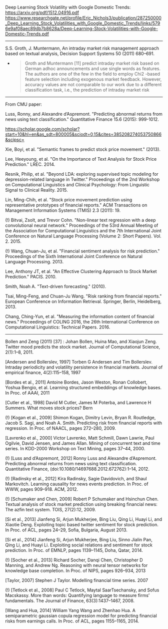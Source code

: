 Deep Learning Stock Volatility with Google Domestic Trends: https://arxiv.org/pdf/1512.04916.pdf
https://www.researchgate.net/profile/Eric_Nichols3/publication/287250000_Deep_Learning_Stock_Volatilities_with_Google_Domestic_Trends/links/5796e9af08aec89db7b8628a/Deep-Learning-Stock-Volatilities-with-Google-Domestic-Trends.pdf

-----

S.S. Groth, J. Muntermann, An intraday market risk management approach based
on textual analysis, Decision Support Systems 50 (2011) 680–691.
- > Groth and Muntermann [11] predict intraday
market risk based on German adhoc announcements and use single
words as features. The authors are one of the few in the field to employ
Chi2
-based feature selection including exogenous market feedback.
However, accuracy values are not comparable to our work due
to a different classification task, i.e., the prediction of intraday market
risk
------------

From CMU paper:

Luss, Ronny, and Alexandre d’Aspremont. "Predicting abnormal returns from news using text classification." Quantitative Finance 15.6 (2015): 999-1012.

https://scholar.google.com/scholar?start=10&hl=en&as_sdt=800005&sciodt=0,15&cites=385208274053750866&scipsc=

Xie, Boyi, et al. "Semantic frames to predict stock price movement." (2013).

Lee, Heeyoung, et al. "On the Importance of Text Analysis for Stock Price Prediction." LREC. 2014.

Resnik, Philip, et al. "Beyond LDA: exploring supervised topic modeling for depression-related language in Twitter." Proceedings of the 2nd Workshop on Computational Linguistics and Clinical Psychology: From Linguistic Signal to Clinical Reality. 2015.

Lin, Ming-Chih, et al. "Stock price movement prediction using representative prototypes of financial reports." ACM Transactions on Management Information Systems (TMIS) 2.3 (2011): 19.

(!)
Bitvai, Zsolt, and Trevor Cohn. "Non-linear text regression with a deep convolutional neural network." Proceedings of the 53rd Annual Meeting of the Association for Computational Linguistics and the 7th International Joint Conference on Natural Language Processing (Volume 2: Short Papers). Vol. 2. 2015.

(!)
Wang, Chuan-Ju, et al. "Financial sentiment analysis for risk prediction." Proceedings of the Sixth International Joint Conference on Natural Language Processing. 2013.

Lee, Anthony JT, et al. "An Effective Clustering Approach to Stock Market Prediction." PACIS. 2010.

Smith, Noah A. "Text-driven forecasting." (2010).

Tsai, Ming-Feng, and Chuan-Ju Wang. "Risk ranking from financial reports." European Conference on Information Retrieval. Springer, Berlin, Heidelberg, 2013.

Chang, Ching-Yun, et al. "Measuring the information content of financial news." Proceedings of COLING 2016, the 26th International Conference on Computational Linguistics: Technical Papers. 2016.

----
Bollen and Zeng (2011) [37] :  Johan Bollen, Huina Mao, and Xiaojun
Zeng. Twitter mood predicts the stock market. Journal of
Computational Science, 2(1):1–8, 2011.


[Andersen and Bollerslev, 1997] Torben G Andersen and
Tim Bollerslev. Intraday periodicity and volatility persistence
in financial markets. Journal of empirical finance,
4(2):115–158, 1997

[Bordes et al., 2011] Antoine Bordes, Jason Weston, Ronan
Collobert, Yoshua Bengio, et al. Learning structured embeddings
of knowledge bases. In Proc. of AAAI, 2011

[Cutler et al., 1998] David M Cutler, James M Poterba, and
Lawrence H Summers. What moves stock prices? Bern


(!)
[Kogan et al., 2009] Shimon Kogan, Dimitry Levin,
Bryan R. Routledge, Jacob S. Sagi, and Noah A. Smith.
Predicting risk from financial reports with regression. In
Proc. of NAACL, pages 272–280, 2009.

[Lavrenko et al., 2000] Victor Lavrenko, Matt Schmill,
Dawn Lawrie, Paul Ogilvie, David Jensen, and James
Allan. Mining of concurrent text and time series. In
KDD-2000 Workshop on Text Mining, pages 37–44, 2000.

(!)
[Luss and d’Aspremont, 2012] Ronny Luss and Alexandre
d’Aspremont. Predicting abnormal returns from
news using text classification. Quantitative Finance,
(doi:10.1080/14697688.2012.672762):1–14, 2012.

(!)
[Radinsky et al., 2012] Kira Radinsky, Sagie Davidovich,
and Shaul Markovitch. Learning causality for news events
prediction. In Proc. of WWW, pages 909–918. ACM, 2012.

(!)
[Schumaker and Chen, 2009] Robert P Schumaker and
Hsinchun Chen. Textual analysis of stock market prediction
using breaking financial news: The azfin text system.
TOIS, 27(2):12, 2009.

[Si et al., 2013] Jianfeng Si, Arjun Mukherjee, Bing Liu,
Qing Li, Huayi Li, and Xiaotie Deng. Exploiting topic
based twitter sentiment for stock prediction. In Proc. of
ACL, pages 24–29, Sofia, Bulgaria, August 2013.

[Si et al., 2014] Jianfeng Si, Arjun Mukherjee, Bing Liu,
Sinno Jialin Pan, Qing Li, and Huayi Li. Exploiting social
relations and sentiment for stock prediction. In Proc.
of EMNLP, pages 1139–1145, Doha, Qatar, 2014.

(!)
[Socher et al., 2013] Richard Socher, Danqi Chen, Christopher
D Manning, and Andrew Ng. Reasoning with neural
tensor networks for knowledge base completion. In Proc.
of NIPS, pages 926–934, 2013

[Taylor, 2007] Stephen J Taylor. Modelling financial time
series. 2007

(!)
[Tetlock et al., 2008] Paul C Tetlock, Maytal SaarTsechansky,
and Sofus Macskassy. More than words:
Quantifying language to measure firms’ fundamentals.
The Journal of Finance, 63(3):1437–1467, 2008.

[Wang and Hua, 2014] William Yang Wang and Zhenhao
Hua. A semiparametric gaussian copula regression model
for predicting financial risks from earnings calls. In Proc.
of ACL, pages 1155–1165, 2014.
